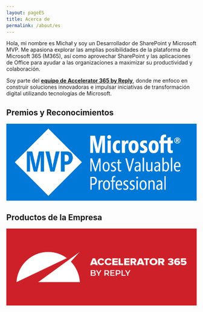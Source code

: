 ```yaml
---
layout: pageES
title: Acerca de
permalink: /about/es
---
```


Hola, mi nombre es Michał y soy un Desarrollador de SharePoint y Microsoft MVP. Me apasiona explorar las amplias posibilidades de la plataforma de Microsoft 365 (M365), así como aprovechar SharePoint y las aplicaciones de Office para ayudar a las organizaciones a maximizar su productividad y colaboración.

Soy parte del [**equipo de Accelerator 365 by Reply**](https://accelerator365.com?utm_source=michalkornet&utm_medium=partners&utm_campaign=mk_blog_footer), donde me enfoco en construir soluciones innovadoras e impulsar iniciativas de transformación digital utilizando tecnologías de Microsoft.

## Premios y Reconocimientos

[![Insignia de Premio](../images/MVP_Badge_Horizontal_Preferred_Blue3005_RGB.png)](https://mvp.microsoft.com/en-US/MVP/profile/61662834-6063-4215-972b-5ae769e4985e)

## Productos de la Empresa

[![Productos de Accelerator 365](../images/Accelerator365banner-MKblog.png)](https://accelerator365.com/)

